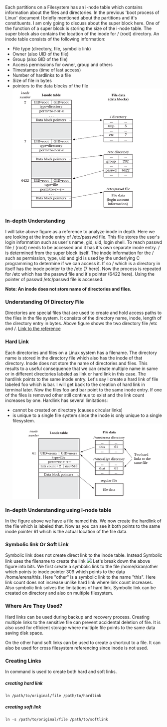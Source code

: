 Each partitions on a Filesystem has an i-node table which contains information about the files and directories. In the previous 'boot process of Linux' document I briefly mentioned about the partitions and it's constituents. I am only going to discuss about the super block here. One of the function of a super block is  storing the size of the i-node table. The super block also contains the location of the inode for / (root) directory.
An inode table consists of the following information:
* File type (directory, file, symbolic link)
* Owner (also UID of the file)
* Group (also GID of the file)
* Access permissions for owner, group and others
* Timestamps (time of last access)
* Number of hardlinks to a file
* Size of file in bytes
* pointers to the data blocks of the file
![](attachments/Inode_one.png)
### In-depth Understanding 
I will take above figure as a reference to analyze inode in depth. Here we are looking at the inode entry of /etc/passwd file. This file stores the user's login information such as user's name, gid, uid, login shell. To reach passwd file / (root) needs to be accessed and it has it's own separate inode entry. / is determined from the super block itself. The inode information for the / such as permission, type, uid and gid is used by the underlying C programming to determine if we can access it. If so / which is a directory in itself has the inode pointer to the /etc (7 here). Now the process is repeated for /etc which has the passwd file and it's  pointer (6422 here). Using the pointer of passwd /etc/passwd file is accessed.

**Note: An inode does not store name of directories and files.** 

### Understanding Of Directory File
Directories are special files that are used to create and hold access paths to the files in the file system. It consists of the directory name, inode, length of the directory entry in bytes. Above figure shows the two directory file /etc and /.
[Link to the reference](https://tldp.org/LDP/tlk/fs/filesystem.html#tth_sEc9.1.4)


### Hard Link
Each directories and files on a Linux system has a filename. The directory name is stored in the directory file which also has the inode of that directory. Inode does not store the name of directories and files. This results to a useful consequence that we can create multiple name in same or in different directories labeled as link or hard link in this case. The hardlink points to the same inode entry. Let's say I create a hard link of file labeled foo which is bar. I will get back to the creation of hard link in terminal later. Now the files foo and bar point to the same inode entry. If one of the files is removed other still continue to exist and the link count increases by one. 
Hardlink has several limitations:
- cannot be created on directory (causes circular links)
- is unique to a single file system since the inode is only unique to a single filesystem.
![](attachments/Inode_2.png)

### In-depth Understanding using I-node table
In the figure above we have a file named this. We now create the hardlink of the file which is labeled that. Now as you can see it both points to the same inode pointer 61 which is the actual location of the file data.

### Symbolic link Or Soft Link
Symbolic link does not create direct link to the inode table. Instead Symbolic link uses the filename to create the link 
![](Inode_3.png)
Let's break down the above figure into bits. We first create a symbolic link to the file /home/kiran/other which points to inode pointer 309 which points to the data /home/erena/this. Here "other" is a symbolic link to the name "this". Here link count does not increase unlike hard link where link count increases. Also symbolic link solves the limitations of hard link. Symbolic link can be created on directory and also on multiple filesystem.

### Where Are They Used?
Hard links can be used during backup and recovery process. Creating multiple links to the sensitive file can prevent accidental deletion of file. It is also used for efficient storage where multiple file points to the same data saving disk space.

On the other hand soft links can be used to create a shortcut to a file. It can also be used for cross filesystem referencing since inode is not used.



### Creating  Links
ln command is used to create both hard and soft links.

##### creating hard link
```
ln /path/to/original/file /path/to/hardlink

```

##### creating soft link
```
ln -s /path/to/original/file /path/to/softlink
```
